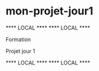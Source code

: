 # mon-projet-jour1
**** LOCAL ****
**** LOCAL ****

Formation

Projet jour 1

**** LOCAL ****
**** LOCAL ****
